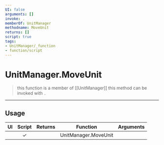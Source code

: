```yaml
---
UI: false
arguments: []
invoke: .
memberOf: UnitManager
methodname: MoveUnit
returns: []
script: true
tags:
- UnitManager/_function
- function/script
---
```

# UnitManager.MoveUnit
> this function is a member of [[UnitManager]]
> this method can be invoked with `.`
-----
## Usage
|  UI | Script | Returns | Function | Arguments |
|:---:|:------:|-------:|:--------:|:---------|
| |✓||UnitManager.MoveUnit||
